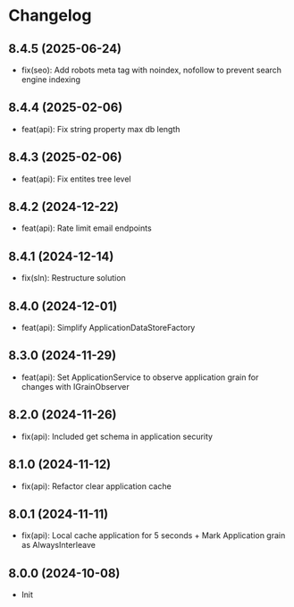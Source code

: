 # Changelog

## 8.4.5 (2025-06-24)
- fix(seo): Add robots meta tag with noindex, nofollow to prevent search engine indexing

## 8.4.4 (2025-02-06)
- feat(api): Fix string property max db length

## 8.4.3 (2025-02-06)
- feat(api): Fix entites tree level

## 8.4.2 (2024-12-22)
- feat(api): Rate limit email endpoints

## 8.4.1 (2024-12-14)
- fix(sln): Restructure solution

## 8.4.0 (2024-12-01)
- feat(api): Simplify ApplicationDataStoreFactory

## 8.3.0 (2024-11-29)
- feat(api): Set ApplicationService to observe application grain for changes with IGrainObserver

## 8.2.0 (2024-11-26)
- fix(api): Included get schema in application security

## 8.1.0 (2024-11-12)
- fix(api): Refactor clear application cache

## 8.0.1 (2024-11-11)
- fix(api): Local cache application for 5 seconds + Mark Application grain as AlwaysInterleave

## 8.0.0 (2024-10-08)
- Init